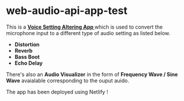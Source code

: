# web-audio-api-app-test

This is a <a href="https://web-audio-api-app-test.netlify.app/"><b>Voice Setting Altering App
</b></a> which is used to convert the microphone input to a different type of audio setting as listed below.

<ul>
<b>
<li>Distortion</li>
<li>Reverb</li>
<li>Bass Boot</li>
<li>Echo Delay</li>
</b>
</ul>

There's also an <b>Audio Visualizer</b> in the form of <b>Frequency Wave / Sine Wave</b> avaialable corresponding to the ouput auido.

The app has been deployed using Netlify !

